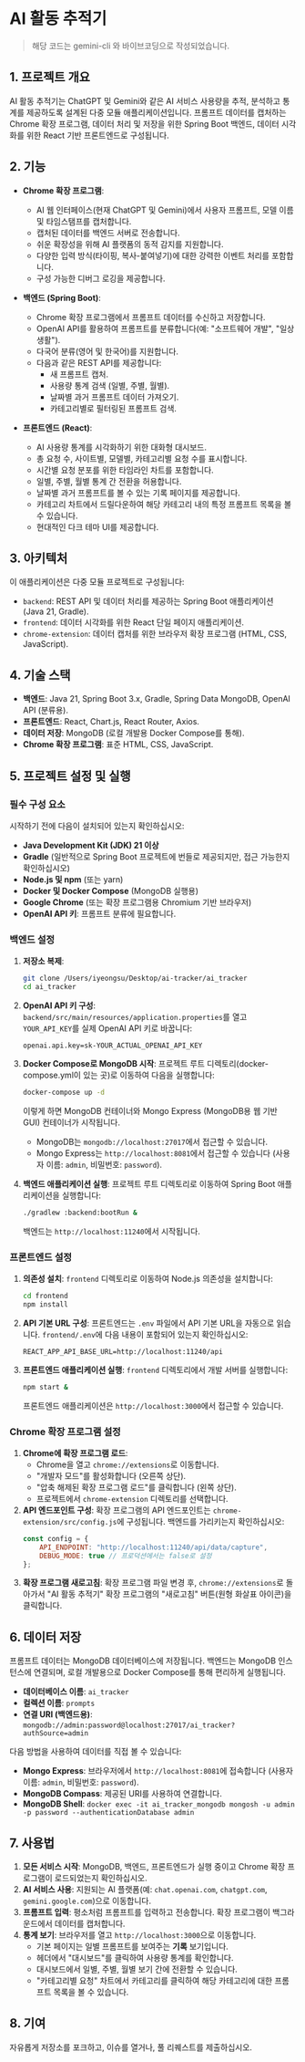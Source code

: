 # AI 활동 추적기

> 해당 코드는 gemini-cli 와 바이브코딩으로 작성되었습니다.

## 1. 프로젝트 개요

AI 활동 추적기는 ChatGPT 및 Gemini와 같은 AI 서비스 사용량을 추적, 분석하고 통계를 제공하도록 설계된 다중 모듈 애플리케이션입니다. 프롬프트 데이터를 캡처하는 Chrome 확장 프로그램, 데이터 처리 및 저장을 위한 Spring Boot 백엔드, 데이터 시각화를 위한 React 기반 프론트엔드로 구성됩니다.

## 2. 기능

*   **Chrome 확장 프로그램**:
    *   AI 웹 인터페이스(현재 ChatGPT 및 Gemini)에서 사용자 프롬프트, 모델 이름 및 타임스탬프를 캡처합니다.
    *   캡처된 데이터를 백엔드 서버로 전송합니다.
    *   쉬운 확장성을 위해 AI 플랫폼의 동적 감지를 지원합니다.
    *   다양한 입력 방식(타이핑, 복사-붙여넣기)에 대한 강력한 이벤트 처리를 포함합니다.
    *   구성 가능한 디버그 로깅을 제공합니다.

*   **백엔드 (Spring Boot)**:
    *   Chrome 확장 프로그램에서 프롬프트 데이터를 수신하고 저장합니다.
    *   OpenAI API를 활용하여 프롬프트를 분류합니다(예: "소프트웨어 개발", "일상생활").
    *   다국어 분류(영어 및 한국어)를 지원합니다.
    *   다음과 같은 REST API를 제공합니다:
        *   새 프롬프트 캡처.
        *   사용량 통계 검색 (일별, 주별, 월별).
        *   날짜별 과거 프롬프트 데이터 가져오기.
        *   카테고리별로 필터링된 프롬프트 검색.

*   **프론트엔드 (React)**:
    *   AI 사용량 통계를 시각화하기 위한 대화형 대시보드.
    *   총 요청 수, 사이트별, 모델별, 카테고리별 요청 수를 표시합니다.
    *   시간별 요청 분포를 위한 타임라인 차트를 포함합니다.
    *   일별, 주별, 월별 통계 간 전환을 허용합니다.
    *   날짜별 과거 프롬프트를 볼 수 있는 기록 페이지를 제공합니다.
    *   카테고리 차트에서 드릴다운하여 해당 카테고리 내의 특정 프롬프트 목록을 볼 수 있습니다.
    *   현대적인 다크 테마 UI를 제공합니다.

## 3. 아키텍처

이 애플리케이션은 다중 모듈 프로젝트로 구성됩니다:

*   `backend`: REST API 및 데이터 처리를 제공하는 Spring Boot 애플리케이션 (Java 21, Gradle).
*   `frontend`: 데이터 시각화를 위한 React 단일 페이지 애플리케이션.
*   `chrome-extension`: 데이터 캡처를 위한 브라우저 확장 프로그램 (HTML, CSS, JavaScript).

## 4. 기술 스택

*   **백엔드**: Java 21, Spring Boot 3.x, Gradle, Spring Data MongoDB, OpenAI API (분류용).
*   **프론트엔드**: React, Chart.js, React Router, Axios.
*   **데이터 저장**: MongoDB (로컬 개발용 Docker Compose를 통해).
*   **Chrome 확장 프로그램**: 표준 HTML, CSS, JavaScript.

## 5. 프로젝트 설정 및 실행

### 필수 구성 요소

시작하기 전에 다음이 설치되어 있는지 확인하십시오:

*   **Java Development Kit (JDK) 21 이상**
*   **Gradle** (일반적으로 Spring Boot 프로젝트에 번들로 제공되지만, 접근 가능한지 확인하십시오)
*   **Node.js 및 npm** (또는 yarn)
*   **Docker 및 Docker Compose** (MongoDB 실행용)
*   **Google Chrome** (또는 확장 프로그램용 Chromium 기반 브라우저)
*   **OpenAI API 키**: 프롬프트 분류에 필요합니다.

### 백엔드 설정

1.  **저장소 복제**:
    ```bash
    git clone /Users/iyeongsu/Desktop/ai-tracker/ai_tracker
    cd ai_tracker
    ```
2.  **OpenAI API 키 구성**:
    `backend/src/main/resources/application.properties`를 열고 `YOUR_API_KEY`를 실제 OpenAI API 키로 바꿉니다:
    ```properties
    openai.api.key=sk-YOUR_ACTUAL_OPENAI_API_KEY
    ```
3.  **Docker Compose로 MongoDB 시작**:
    프로젝트 루트 디렉토리(docker-compose.yml이 있는 곳)로 이동하여 다음을 실행합니다:
    ```bash
    docker-compose up -d
    ```
    이렇게 하면 MongoDB 컨테이너와 Mongo Express (MongoDB용 웹 기반 GUI) 컨테이너가 시작됩니다.
    *   MongoDB는 `mongodb://localhost:27017`에서 접근할 수 있습니다.
    *   Mongo Express는 `http://localhost:8081`에서 접근할 수 있습니다 (사용자 이름: `admin`, 비밀번호: `password`).

4.  **백엔드 애플리케이션 실행**:
    프로젝트 루트 디렉토리로 이동하여 Spring Boot 애플리케이션을 실행합니다:
    ```bash
    ./gradlew :backend:bootRun &
    ```
    백엔드는 `http://localhost:11240`에서 시작됩니다.

### 프론트엔드 설정

1.  **의존성 설치**:
    `frontend` 디렉토리로 이동하여 Node.js 의존성을 설치합니다:
    ```bash
    cd frontend
    npm install
    ```
2.  **API 기본 URL 구성**:
    프론트엔드는 `.env` 파일에서 API 기본 URL을 자동으로 읽습니다. `frontend/.env`에 다음 내용이 포함되어 있는지 확인하십시오:
    ```
    REACT_APP_API_BASE_URL=http://localhost:11240/api
    ```
3.  **프론트엔드 애플리케이션 실행**:
    `frontend` 디렉토리에서 개발 서버를 실행합니다:
    ```bash
    npm start &
    ```
    프론트엔드 애플리케이션은 `http://localhost:3000`에서 접근할 수 있습니다.

### Chrome 확장 프로그램 설정

1.  **Chrome에 확장 프로그램 로드**:
    *   Chrome을 열고 `chrome://extensions`로 이동합니다.
    *   "개발자 모드"를 활성화합니다 (오른쪽 상단).
    *   "압축 해제된 확장 프로그램 로드"를 클릭합니다 (왼쪽 상단).
    *   프로젝트에서 `chrome-extension` 디렉토리를 선택합니다.
2.  **API 엔드포인트 구성**:
    확장 프로그램의 API 엔드포인트는 `chrome-extension/src/config.js`에 구성됩니다. 백엔드를 가리키는지 확인하십시오:
    ```javascript
    const config = {
        API_ENDPOINT: "http://localhost:11240/api/data/capture",
        DEBUG_MODE: true // 프로덕션에서는 false로 설정
    };
    ```
3.  **확장 프로그램 새로고침**:
    확장 프로그램 파일 변경 후, `chrome://extensions`로 돌아가서 "AI 활동 추적기" 확장 프로그램의 "새로고침" 버튼(원형 화살표 아이콘)을 클릭합니다.

## 6. 데이터 저장

프롬프트 데이터는 MongoDB 데이터베이스에 저장됩니다. 백엔드는 MongoDB 인스턴스에 연결되며, 로컬 개발용으로 Docker Compose를 통해 편리하게 실행됩니다.

*   **데이터베이스 이름**: `ai_tracker`
*   **컬렉션 이름**: `prompts`
*   **연결 URI (백엔드용)**: `mongodb://admin:password@localhost:27017/ai_tracker?authSource=admin`

다음 방법을 사용하여 데이터를 직접 볼 수 있습니다:
*   **Mongo Express**: 브라우저에서 `http://localhost:8081`에 접속합니다 (사용자 이름: `admin`, 비밀번호: `password`).
*   **MongoDB Compass**: 제공된 URI를 사용하여 연결합니다.
*   **MongoDB Shell**: `docker exec -it ai_tracker_mongodb mongosh -u admin -p password --authenticationDatabase admin`

## 7. 사용법

1.  **모든 서비스 시작**: MongoDB, 백엔드, 프론트엔드가 실행 중이고 Chrome 확장 프로그램이 로드되었는지 확인하십시오.
2.  **AI 서비스 사용**: 지원되는 AI 플랫폼(예: `chat.openai.com`, `chatgpt.com`, `gemini.google.com`)으로 이동합니다.
3.  **프롬프트 입력**: 평소처럼 프롬프트를 입력하고 전송합니다. 확장 프로그램이 백그라운드에서 데이터를 캡처합니다.
4.  **통계 보기**: 브라우저를 열고 `http://localhost:3000`으로 이동합니다.
    *   기본 페이지는 일별 프롬프트를 보여주는 **기록** 보기입니다.
    *   헤더에서 "대시보드"를 클릭하여 사용량 통계를 확인합니다.
    *   대시보드에서 일별, 주별, 월별 보기 간에 전환할 수 있습니다.
    *   "카테고리별 요청" 차트에서 카테고리를 클릭하여 해당 카테고리에 대한 프롬프트 목록을 볼 수 있습니다.

## 8. 기여

자유롭게 저장소를 포크하고, 이슈를 열거나, 풀 리퀘스트를 제출하십시오.

